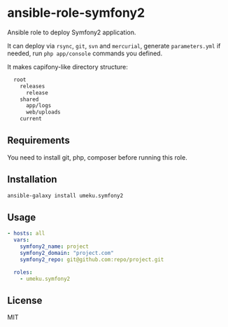 ansible-role-symfony2
=====================

Ansible role to deploy Symfony2 application.

It can deploy via `rsync`, `git`, `svn` and `mercurial`, generate `parameters.yml` if needed, run `php app/console` commands you defined.

It makes capifony-like directory structure:

```bash
  root
    releases
      release
    shared
      app/logs
      web/uploads
    current
```

Requirements
------------

You need to install git, php, composer before running this role.

Installation
------------

```bash
ansible-galaxy install umeku.symfony2
```

Usage
-----

```yml
- hosts: all
  vars:
    symfony2_name: project
    symfony2_domain: "project.com"
    symfony2_repo: git@github.com:repo/project.git

  roles:
    - umeku.symfony2
```

License
-------

MIT
